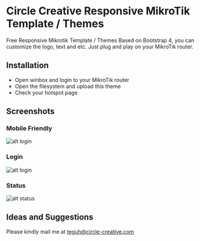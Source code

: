 # Circle Creative Responsive MikroTik Template / Themes
Free Responsive Mikrotik Template / Themes Based on Bootstrap 4, you can customize the logo, text and etc.
Just plug and play on your MikroTik router.

## Installation
* Open winbox and login to your MikroTik router
* Open the filesystem and upload this theme
* Check your hotspot page

## Screenshots

### Mobile Friendly
![alt login](https://github.com/teguhrianto/responsive-mikrotik-template-bootstrap4/raw/master/screenshot/desktop.png)

### Login
![alt login](https://github.com/teguhrianto/responsive-mikrotik-template-bootstrap4/raw/master/screenshot/desktop.png)

### Status
![alt status](https://github.com/teguhrianto/responsive-mikrotik-template-bootstrap4/raw/master/screenshot/status.png)

## Ideas and Suggestions
Please kindly mail me at [teguh@circle-creative.com](mailto:teguh@circle-creative.com])
